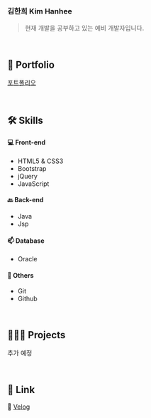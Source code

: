 ### 김한희 Kim Hanhee
> 현재 개발을 공부하고 있는 예비 개발자입니다.

<br>

🚀 Portfolio
----------
[포트폴리오](https://www.notion.so/dc2e35b5cf44417b9d1d11f4876aee57)

<br>

🛠 Skills 
----------
#### 💻 Front-end
- HTML5 & CSS3  
- Bootstrap  
- jQuery  
- JavaScript  
  
#### 🔙 Back-end  
- Java  
- Jsp  
  
#### 📫 Database  
- Oracle  
  
#### 👏 Others  
- Git  
- Github  

<br>

👩🏻‍💻 Projects
----------
추가 예정

<br>

🌱 Link
----------
🔗 [Velog](https://velog.io/@hanheekim)
